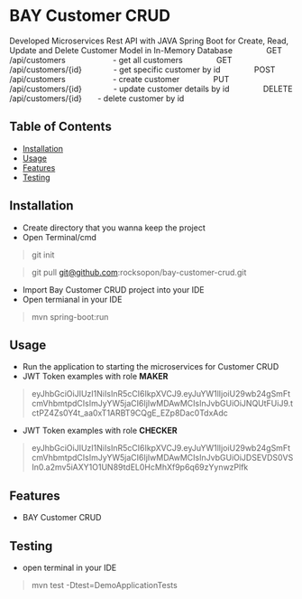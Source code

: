 
# BAY Customer CRUD

Developed Microservices Rest API with JAVA Spring Boot for Create, Read, Update and Delete
Customer Model in In-Memory Database
    GET /api/customers      - get all customers
    GET /api/customers/{id}    - get specific customer by id
    POST /api/customers      - create customer
    PUT /api/customers/{id}    - update customer details by id
    DELETE /api/customers/{id}  - delete customer by id

## Table of Contents
- [Installation](#installation)
- [Usage](#usage)
- [Features](#features)
- [Testing](#testing)

## Installation
- Create directory that you wanna keep the project
- Open Terminal/cmd
> git init

> git pull git@github.com:rocksopon/bay-customer-crud.git
- Import Bay Customer CRUD project into your IDE
- Open termianal in your IDE
> mvn spring-boot:run

## Usage
- Run the application to starting the microservices for Customer CRUD
- JWT Token examples  with role **MAKER**
> eyJhbGciOiJIUzI1NiIsInR5cCI6IkpXVCJ9.eyJuYW1lIjoiU29wb24gSmFtcmVhbmtpdCIsImJyYW5jaCI6IjIwMDAwMCIsInJvbGUiOiJNQUtFUiJ9.tctPZ4Zs0Y4t_aa0xT1ARBT9CQgE_EZp8Dac0TdxAdc
-  JWT Token examples  with role **CHECKER**
> eyJhbGciOiJIUzI1NiIsInR5cCI6IkpXVCJ9.eyJuYW1lIjoiU29wb24gSmFtcmVhbmtpdCIsImJyYW5jaCI6IjIwMDAwMCIsInJvbGUiOiJDSEVDS0VSIn0.a2mv5iAXY1O1UN89tdEL0HcMhXf9p6q69zYynwzPlfk
## Features
- BAY Customer CRUD

## Testing
- open terminal in your IDE
> mvn test -Dtest=DemoApplicationTests
